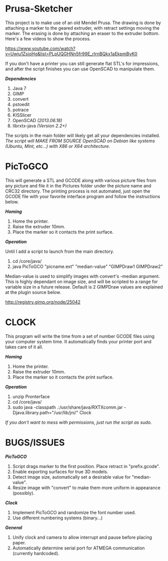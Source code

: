 Prusa-Sketcher
===========

This project is to make use of an old Mendel Prusa. The drawing is done by attaching a marker to the geared extruder, with retract settings moving the marker. The erasing is done by attaching an eraser to the extruder bottom. Here's a few videos to show the process.

https://www.youtube.com/watch?v=Uwju1ZsioHg&list=PLpUQGHNn5fr99E_rIrnBQkx1aEkpmByK0

If you don't have a printer you can still generate flat STL's for impressions, and after the script finishes you can use OpenSCAD to manipulate them.

***Dependencies*** 

1. Java 7
2. GIMP
3. convert 
4. pstoedit 
5. potrace
6. KISSlicer 
7. OpenSCAD *(2013.06.18)*
8. librxtx-java *(Version 2.2+)*

The scripts in the main folder will likely get all your dependencies installed.
*The script will MAKE FROM SOURCE OpenSCAD on Debian like systems (Ubuntu, Mint, etc...) with X86 or X64 architecture.*

PicToGCO
===========

This will generate a STL and GCODE along with various picture files from any picture and file it in the Pictures folder under the picture name and CRC32 directory.
The printing process is not automated, just open the GCODE file with your favorite interface program and follow the instructions below.

***Homing***

1. Home the printer.
2. Raise the extruder 10mm.
3. Place the marker so it contacts the print surface.

***Operation***

Until I add a script to launch from the main directory.

1. cd /core/java/
2. java PicToGCO "picname.ext" "median-value" "GIMPDraw1 GIMPDraw2"

Median-value is used to simplify images with convert's -median argument. This is highly dependant on image size, and will be scripted to a range for variable size in a future release. Default is 2 GIMPDraw values are explained at the plugin source below.

http://registry.gimp.org/node/25042

CLOCK
===========

This program will write the time from a set of number GCODE files using your computer system time. It automatically finds your printer port and takes care of it all.

***Homing***

1. Home the printer.
2. Raise the extruder 10mm.
3. Place the marker so it contacts the print surface.

***Operation***

1. unzip Pronterface
2. cd /core/java/
3. sudo java -classpath .:/usr/share/java/RXTXcomm.jar -Djava.library.path="/usr/lib/jni/" Clock

*If you don't want to mess with permissions, just run the script as sudo.*

BUGS/ISSUES
===========
***PicToGCO*** 

1. Script drags marker to the first position. Place retract in "prefix.gcode".
2. Enable exporting surfaces for true 3D models.
3. Detect image size, automatically set a desirable value for "median-value".
4. Resize image with "convert" to make them more uniform in appearance (possibly).

***Clock***

1. Implement PicToGCO and randomize the font number used.
2. Use different numbering systems (binary...)

***General***

1. Unify clock and camera to allow interrupt and pause before placing paper.
2. Automatically determine serial port for ATMEGA communication (currently hardcoded).
